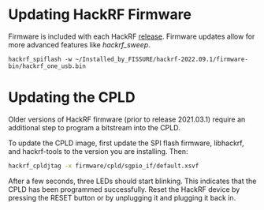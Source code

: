 # Updating HackRF Firmware

Firmware is included with each HackRF [release](https://github.com/greatscottgadgets/hackrf/releases). Firmware updates allow for more advanced features like *hackrf_sweep*.
```
hackrf_spiflash -w ~/Installed_by_FISSURE/hackrf-2022.09.1/firmware-bin/hackrf_one_usb.bin
```

# Updating the CPLD

Older versions of HackRF firmware (prior to release 2021.03.1) require an additional step to program a bitstream into the CPLD.

To update the CPLD image, first update the SPI flash firmware, libhackrf, and hackrf-tools to the version you are installing. Then:

```bash
hackrf_cpldjtag -x firmware/cpld/sgpio_if/default.xsvf
```

After a few seconds, three LEDs should start blinking. This indicates that the CPLD has been programmed successfully. Reset the HackRF device by pressing the RESET button or by unplugging it and plugging it back in.
